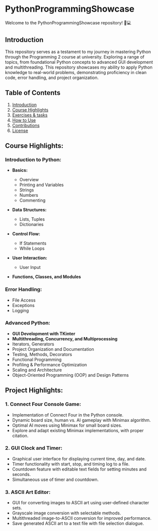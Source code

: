 # PythonProgrammingShowcase

Welcome to the PythonProgrammingShowcase repository! 🐍💻

## Introduction

This repository serves as a testament to my journey in mastering Python through the Programming 2 course at university. Exploring a range of topics, from foundational Python concepts to advanced GUI development and multithreading. This repository showcases my ability to apply Python knowledge to real-world problems, demonstrating proficiency in clean code, error handling, and project organization.

## Table of Contents

1. [Introduction](#Introduction)
2. [Course Highlights](#Course-Highlights)
3. [Exercises & tasks](#Project-Highlights)
4. [How to Use](#how-to-Run)
5. [Contributions](#contributions)
6. [License](#license)

## Course Highlights:

### Introduction to Python:

- **Basics:**
  - Overview
  - Printing and Variables
  - Strings
  - Numbers
  - Commenting

- **Data Structures:**
  - Lists, Tuples
  - Dictionaries

- **Control Flow:**
  - If Statements
  - While Loops

- **User Interaction:**
  - User Input

- **Functions, Classes, and Modules**

### Error Handling:

- File Access
- Exceptions
- Logging

### Advanced Python:

- **GUI Development with TKinter**
- **Multithreading, Concurrency, and Multiprocessing**
- Iterators, Generators
- Project Organization and Documentation
- Testing, Methods, Decorators
- Functional Programming
- Profiling & Performance Optimization
- Scaling and Architecture
- Object-Oriented Programming (OOP) and Design Patterns


## Project Highlights:

### 1. Connect Four Console Game:

- Implementation of Connect Four in the Python console.
- Dynamic board size, human vs. AI gameplay with Minimax algorithm.
- Optimal AI moves using Minimax for small board sizes.
- Explore and adapt existing Minimax implementations, with proper citation.

### 2. GUI Clock and Timer:

- Graphical user interface for displaying current time, day, and date.
- Timer functionality with start, stop, and timing log to a file.
- Countdown feature with editable text fields for setting minutes and seconds.
- Simultaneous use of timer and countdown.

### 3. ASCII Art Editor:

- GUI for converting images to ASCII art using user-defined character sets.
- Grayscale image conversion with selectable methods.
- Multithreaded image-to-ASCII conversion for improved performance.
- Save generated ASCII art to a text file with file selection dialogue.

